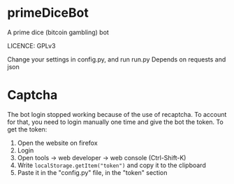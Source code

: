 # primeDiceBot
A prime dice (bitcoin gambling) bot

LICENCE: GPLv3

Change your settings in config.py, and run run.py
Depends on requests and json

# Captcha
The bot login stopped working because of the use of recaptcha.
To account for that, you need to login manually one time and give the bot the token.
To get the token:
1. Open the website on firefox
2. Login
3. Open tools -> web developer -> web console (Ctrl-Shift-K)
4. Write `localStorage.getItem("token")` and copy it to the clipboard
5. Paste it in the "config.py" file, in the "token" section
